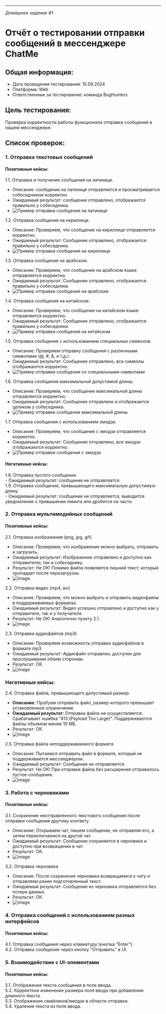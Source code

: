 --- 
_Домашнее задание #1_
# Отчёт о тестировании отправки сообщений в мессенджере ChatMe

## Общая информация:
- Дата проведения тестирования: 15.09.2024  
- Платформа: Web  
- Ответственные за тестирование: команда BugHunters  

## Цель тестирования:
Проверка корректности работы функционала отправки сообщений в нашем мессенджере.

## Список проверок:

### 1. Отправка текстовых сообщений

#### Позитивные кейсы:
   1.1. Отправка и получение сообщения на латинице.  
   - Описание: сообщение на латинице отправляется и просматривается собеседником корректно.
   - Ожидаемый результат: сообщение отправлено, отображается правильно у собеседника.
   - ![Пример отправки сообщения на латинице](ссылка_на_изображение_1)

1.2. Отправка сообщения на кириллице.  
   - Описание: Проверяем, что сообщение на кириллице отправляется корректно.
   - Ожидаемый результат: Сообщение отправлено, отображается правильно у собеседника.
   - ![Пример отправки сообщения на кириллице](ссылка_на_изображение_2)

1.3. Отправка сообщения на арабском.  
   - Описание: Проверяем, что сообщение на арабском языке отправляется корректно.
   - Ожидаемый результат: Сообщение отправлено, отображается правильно у собеседника.
   - ![Пример отправки сообщения на арабском](ссылка_на_изображение_3)

1.4. Отправка сообщения на китайском.  
   - Описание: Проверяем, что сообщение на китайском языке отправляется корректно.
   - Ожидаемый результат: Сообщение отправлено, отображается правильно у собеседника.
   - ![Пример отправки сообщения на китайском](ссылка_на_изображение_4)

1.5. Отправка сообщения с использованием специальных символов.  
   - Описание: Проверяем отправку сообщения с различными символами (@, #, &, и т.д.).
   - Ожидаемый результат: Сообщение отправлено, все символы отображаются корректно.
   - ![Пример отправки сообщения со специальными символами](ссылка_на_изображение_5)

1.6. Отправка сообщения максимальной допустимой длины.  
   - Описание: Проверяем, что сообщение максимальной длины отправляется корректно.
   - Ожидаемый результат: Сообщение отправлено и отображается целиком у собеседника.
   - ![Пример отправки сообщения максимальной длины](ссылка_на_изображение_6)

1.7. Отправка сообщения с использованием эмодзи.  
   - Описание: Проверяем, что сообщение с эмодзи отправляется корректно.
   - Ожидаемый результат: Сообщение отправлено, все эмодзи отображаются корректно.
   - ![Пример отправки сообщения с эмодзи](ссылка_на_изображение_7)

#### Негативные кейсы:
   1.8. Отправка пустого сообщения.  
       - Ожидаемый результат: сообщение не отправляется.  
   1.9. Отправка сообщения, превышающего максимальную допустимую длину.  
       - Ожидаемый результат: сообщение не отправляется, выводится уведомление о превышении лимита или дробится на части.  

### 2. Отправка мультимедийных сообщений

#### Позитивные кейсы:
2.1. Отправка изображения (png, jpg, gif).
   - Описание: Проверяем, что изображение можно выбрать, отправить и загрузить.
   - Ожидаемый результат: Изображение отправлено и доступно как отправителю, так и собеседнику.
   - Результат: Не ОК! Помимо файла появляется лишний текст, который пропадает после перезагрузки.
   - ![image](https://github.com/user-attachments/assets/4becd53c-3603-41c9-b4e1-fd27005d5fa5)
     

2.2. Отправка видео (mp4, avi)
   - Описание: Проверяем, что можно выбрать и отправить видеофайлы в поддерживаемых форматах.  
   - Ожидаемый результат: Видео успешно отправлено и доступно как у отправителя, так и у получателя.
   - Результат: Не ОК! Аналогично пункту 2.1.
   - ![image](https://github.com/user-attachments/assets/ec4c287c-6856-44e0-9f0c-2b990c7516f6)

2.3. Отправка аудиофайлов (mp3) 
   - Описание: Проверяем возможность отправки аудиофайлов в формате mp3.  
   - Ожидаемый результат: Аудиофайл отправлен, доступен для прослушивания обеим сторонам.
   - Результат: OK.
   - ![image](https://github.com/user-attachments/assets/b3c9ff6b-f0f8-485a-b4a4-cb16ffb4b326)


### Негативные кейсы:
2.4. Отправка файла, превышающего допустимый размер
   - **Описание**: Пробуем отправить файл, размер которого превышает установленное ограничение.  
   - **Ожидаемый результат**: Отправка файла не осуществляется. Срабатывает ошибка "413 (Payload Too Large)". Поддерживаются файлы объемом менее 10 МБ.
   - Результат: OK.
   - ![image](https://github.com/user-attachments/assets/4bafc6ea-5866-452b-8dcd-0e8d3f42eb79)


2.5. Отправка файла неподдерживаемого формата 
   - Описание: Пытаемся отправить файл в формате, который не поддерживается мессенджером.  
   - Ожидаемый результат: Сообщение не отправляется.
   - Результат: Не ОК! При отправке файла без расширения отправилось пустое сообщение.
   - ![image](https://github.com/user-attachments/assets/f2b515ea-501e-46e7-a2f7-6086367254f0)


### 3. Работа с черновиками

#### Позитивные кейсы:
3.1. Сохранение неотправленного текстового сообщения после отправки сообщения другому контакту 
   - Описание: Открываем чат, пишем сообщение, не отправляя его, а затем переключаемся на другой чат.  
   - Ожидаемый результат: Сообщение сохраняется в черновике и доступно при возвращении в чат.
   - Результат: OK.
   - ![image](https://github.com/user-attachments/assets/50b0f644-b658-4c9c-8654-58f710000843)


3.2. Отправка черновика  
   - Описание: После сохранения черновика возвращаемся к чату и отправляем ранее подготовленный текст.  
   - Ожидаемый результат: Сообщение из черновика отправляется без потери данных.
   - Результат: OK.
   - ![image](https://github.com/user-attachments/assets/138f61ce-f691-46d6-9870-8dd6d897af98)


### 4. Отправка сообщений с использованием разных интерфейсов

#### Позитивные кейсы:
   4.1. Отправка сообщения через клавиатуру (кнопка "Enter").  
   4.2. Отправка сообщения через кнопку "Отправить" в UI.  

### 5. Взаимодействие с UI-элементами

#### Позитивные кейсы:
   5.1. Отображение текста сообщения в поле ввода.  
   5.2. Корректное изменение размера поля ввода при добавлении длинного текста.  
   5.3. Отображение смайликов/эмодзи в области отправки.  
   5.4. Удаление текста из поля ввода.  

